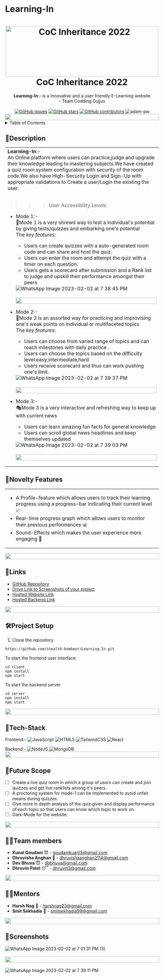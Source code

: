 # Learning-In

<h1 align="center">
  <a href="https://github.com/CommunityOfCoders/Inheritance-2022">
    <img src="https://res.cloudinary.com/dn6vz8exv/image/upload/v1665664791/inh_zzefoy.jpg" alt="CoC Inheritance 2022" width="500" height="166">
   </a>
   
  <br>
  CoC Inheritance 2022
</h1>

<div align="center">
   <strong>Learning-In</strong>:- is a Innovative and a user friendly E-Learning website <br>
  - Team Codding Gujjus <br> <br>
  <a href="https://github.com/stealth-bombeer/Learning-In/stargazers"><img alt="GitHub issues" src="https://img.shields.io/github/stars/stealth-bombeer/Learning-In"></a>
  <a href="https://github.com/stealth-bombeer/Learning-In/network/members"><img alt="GitHub stars" src="https://img.shields.io/github/forks/stealth-bombeer/Learning-In"></a>
  <a href="https://github.com/stealth-bombeer/Learning-In/issues"><img alt="GitHub contributors" src="https://img.shields.io/github/issues/stealth-bombeer/Learning-In"></a>
    <img src="https://komarev.com/ghpvc/?username=Learning-In&label=Project%20views&color=0e75b6&style=flat"
    alt="adam-pw" /> 
    <img src="https://i.imgur.com/dBaSKWF.gif" height="20" width="100%">
</div>

<details>
<summary>Table of Contents</summary>

- [Description](#description)
- [Links](#links)
- [Tech Stack](#tech-stack)
- [Novelty Features](#novelty-features)
- [Future Scope](#future-scope)
- [Project Setup](#project-setup)
- [Team Members](#team-members)
- [Mentors](#mentors)
- [Screenshots](#screenshots)

</details>


## 📝Description

<div align="center">
<table>
  <tr>
    <td>
<strong>Learning-In</strong>:- <br>
      An Online platform where users can practice,judge and upgrade their knowledge leading to mastering subjects.We have created a quiz room system configuration with security of the room code.We also have High-Security Login and Sign-Up with appropriate validations to Create a user/Login the existing the user.    
<br><br>
   
 >>>User Accessibility Levels
      
- Mode 1:-<br>
      🚀Mode 1 is a very shrewd way to test a individual's potential by giving tests/quizzes and embarking one's potential <br>
     The <i>key features</i>:
      <ul>
        <li> Users can create quizzes with a auto-generated room code and can share and host the quiz.
          <li> Users can enter the room and attempt the quiz with a timer on each question.
            <li> Users gets a scorecard after submission and a Rank list to judge and upskill their performance amongst their peers
      </ul>
      ![WhatsApp Image 2023-02-02 at 7 38 45 PM](https://user-images.githubusercontent.com/96366867/216354473-5812347e-f869-47dd-94b2-9223c55735a4.jpeg)
      <br>
      <br>
      <img src="https://i.imgur.com/dBaSKWF.gif" height="20" width="100%">

             
- Mode 2:-<br>
            🎯Mode 2 is an assorted way for practicing and improvising one's weak points on individual or multifaceted topics<br>
      The <i>key features</i>:
      <ul>
          <li> Users can choose from varied range of topics and can reach milestones with daily practice .
            <li> Users can choose the topics based on the difficulty level:easy,intermediate,hard  
              <li> Users receive scorecard and thus can work pushing one's limit.
      </ul>
      ![WhatsApp Image 2023-02-02 at 7 39 37 PM](https://user-images.githubusercontent.com/96366867/216354716-8361e9e1-7e39-4f0f-84b0-b9f9f2dafd7d.jpeg)
      <br>
      <br>
       <img src="https://i.imgur.com/dBaSKWF.gif" height="20" width="100%">

      
      
- Mode 3:-<br>
           🎭Mode 3 is a very interactive and refreshing way to keep up with current news<br>
      <ul>
          <li> Users can learn amazing fun facts for general knowledge 
            <li> Users can scroll global news headlines and keep themselves updated          
      </ul>
      ![WhatsApp Image 2023-02-02 at 7 39 03 PM](https://user-images.githubusercontent.com/96366867/216354941-4864f462-e84b-44d6-9c12-2e565e08cbdc.jpeg)
      <br>
      <br>
      <img src="https://i.imgur.com/dBaSKWF.gif" height="20" width="100%">

<div>
  
  </div>
    </td>
  </tr>
  </table>
  </div>
  
 ## 🌟Novelty Features 
  <div align="center">
  <table>
   <tr>
    <td>
      <ul>
        <li> A Profile-feature which allows users to track their learning progress using a progress-bar indicating their current level 📈
        <li> Real-time progress graph which allows users to monitor their previous performances 📊
        <li> Sound-Effects which makes the user experience more engaging 🎵
      </ul>  
  </td>
  </tr>
  </table>
    </div>
<img src="https://i.imgur.com/dBaSKWF.gif" height="20" width="100%">    
  
 ## 🔗Links

- [GitHub Repository](https://github.com/stealth-bombeer/Learning-In)
- [Drive Link to Screenshots of your project](https://drive.google.com/folderview?id=1UQhwGt7wJ9Zcc5BxzoybNOhZbDISaPpO)
- [Hosted Website Link](https://learning-68mnm46m1-stealth-bombeer.vercel.app/)
- [Hosted Backend Link](https://learning-in-production.up.railway.app/)
<img src="https://i.imgur.com/dBaSKWF.gif" height="20" width="100%">
  
## 🛠Project Setup


1. Clone the repository
```
https://github.com/stealth-bombeer/Learning-In.git

```
To start the frontend user interface
```
cd client
npm install
npm start
```
To start the backend server
```
cd server
npm install
npm start
```
<img src="https://i.imgur.com/dBaSKWF.gif" height="20" width="100%">

## 🤖Tech-Stack

Frontend:-
![JavaScript](https://img.shields.io/badge/javascript-%23323330.svg?style=for-the-badge&logo=javascript&logoColor=%23F7DF1E) 
![HTML5](https://img.shields.io/badge/html5-%23E34F26.svg?style=for-the-badge&logo=html5&logoColor=white) 
![TailwindCSS](https://img.shields.io/badge/tailwindcss-%2338B2AC.svg?style=for-the-badge&logo=tailwind-css&logoColor=white) 
![React](https://img.shields.io/badge/react-%2320232a.svg?style=for-the-badge&logo=react&logoColor=%2361DAFB)

Backend:-
![NodeJS](https://img.shields.io/badge/node.js-6DA55F?style=for-the-badge&logo=node.js&logoColor=white)
![MongoDB](https://img.shields.io/badge/MongoDB-%234ea94b.svg?style=for-the-badge&logo=mongodb&logoColor=white)
<img src="https://i.imgur.com/dBaSKWF.gif" height="20" width="100%">

## 🦅Future Scope
- [ ] Create a live quiz room in which a group of users can create and join quizzes and get live ranklists among it's peers.
- [ ] A proctoring system for mode-1 can be implemented to avoid unfair means during quizzes.
- [ ] Give more in depth analysis of the quiz given and display performance of each topic so that users can know which topic to work on.
- [ ] Dark-Mode for the website.
<img src="https://i.imgur.com/dBaSKWF.gif" height="20" width="100%">


## 👩‍💻Team members

- **Kunal Goudani** 😈 - goudanikuanl3@gmail.com
- **Dhruvisha Anghan** 🐬 - dhruvishaanghan2114@gmail.com
- **Dev Bhuva** 😇 - dbbhuva@gmail.com
- **Dhruvin Patel** 😴 - dhruvin3@gmail.com
<img src="https://i.imgur.com/dBaSKWF.gif" height="20" width="100%">

## 👨‍🏫Mentors

- **Harsh Nag** 🤖 - harshnag23@gmail.com
- **Smit Sekhadia** 👾 - smitsekhadia99@gmail.com
<img src="https://i.imgur.com/dBaSKWF.gif" height="20" width="100%">

## 📸Screenshots

![WhatsApp Image 2023-02-02 at 7 01 31 PM (3)](https://user-images.githubusercontent.com/96366867/216358520-2fa31486-3d49-493f-a565-5f0c50159aa8.jpeg)
<br>
<br>
<img src="https://i.imgur.com/dBaSKWF.gif" height="20" width="100%">
<br>
<br>
![WhatsApp Image 2023-02-02 at 7 39 11 PM](https://user-images.githubusercontent.com/96366867/216357797-14f8c9c0-f7a9-4c27-845c-b65521371a57.jpeg)




